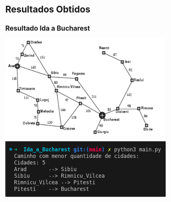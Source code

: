 # Resultados Obtidos

## Resultado Ida a Bucharest

![Mapa_da_Romenia](../../../Busca_Cega/BFS/Ida_a_Bucharest/Romenia.png)

![Resultado](./Resultado_Ida_a_Bucharest.png)
